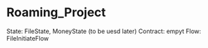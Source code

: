 # Roaming_Project

State: FileState, MoneyState (to be uesd later) 
Contract: empyt
Flow: FileInitiateFlow 
